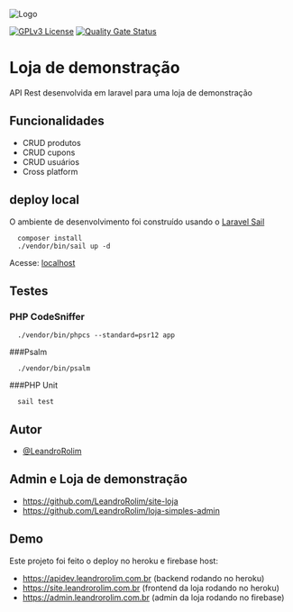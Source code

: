 ![Logo](https://banners.beyondco.de/Loja%20demonstra%C3%A7%C3%A3o.jpeg?theme=dark&packageManager=&packageName=LeandroRolim%2Floja-simples&pattern=hideout&style=style_2&description=API+Rest+em+Laravel&md=1&showWatermark=1&fontSize=100px&images=https%3A%2F%2Flaravel.com%2Fimg%2Flogomark.min.svg)

[![GPLv3 License](https://img.shields.io/badge/License-GPL%20v3-yellow.svg)](https://opensource.org/licenses/)
[![Quality Gate Status](https://sonarcloud.io/api/project_badges/measure?project=LeandroRolim_loja-simples&metric=alert_status)](https://sonarcloud.io/dashboard?id=LeandroRolim_loja-simples)

# Loja de demonstração

API Rest desenvolvida em laravel para uma loja de demonstração

## Funcionalidades

- CRUD produtos
- CRUD cupons
- CRUD usuários
- Cross platform

## deploy local
O ambiente de desenvolvimento foi construído usando o [Laravel Sail](https://laravel.com/docs/8.x/sail)
```shell
  composer install
  ./vendor/bin/sail up -d
```
Acesse: [localhost](http://localhost)

## Testes

### PHP CodeSniffer
```shell
  ./vendor/bin/phpcs --standard=psr12 app
```

###Psalm
```shell
  ./vendor/bin/psalm
```

###PHP Unit
```shell
  sail test
```

## Autor

- [@LeandroRolim](https://www.github.com/LeandroRolim)

[http://localhost]: http://localhost

[Laravel]: https://laravel.com/docs/8.x/sail

## Admin e Loja de demonstração

- https://github.com/LeandroRolim/site-loja
- https://github.com/LeandroRolim/loja-simples-admin

## Demo

Este projeto foi feito o deploy no heroku e firebase host:

- https://apidev.leandrorolim.com.br (backend rodando no heroku)
- https://site.leandrorolim.com.br (frontend da loja rodando no heroku)
- https://admin.leandrorolim.com.br (admin da loja rodando no firebase)
